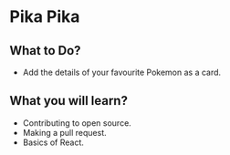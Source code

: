 # Pika Pika

## What to Do?
- Add the details of your favourite Pokemon as a card.

## What you will learn?
- Contributing to open source.
- Making a pull request.
- Basics of React.